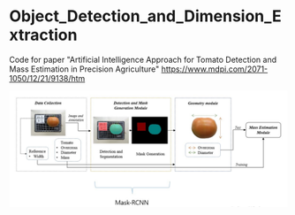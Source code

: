 # Object_Detection_and_Dimension_Extraction
Code for paper "Artificial Intelligence Approach for Tomato Detection and Mass Estimation in Precision Agriculture" 
https://www.mdpi.com/2071-1050/12/21/9138/htm

![](fig.jpg)

